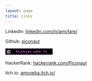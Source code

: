 ```yaml
---
layout: page
title: Links
---
```


LinkedIn: [linkedin.com/in/amyfare/](https://www.linkedin.com/in/amyfare/)

Github: [piconaut](https://github.com/piconaut/)

<a href='https://blinkies.cafe' target='_blank'><img src="/files/blinkiescafe.gif" alt="blinkies.cafe blinkie generator"></a>

HackerRank: [hackerrank.com/Piconaut](https://www.hackerrank.com/Piconaut)

itch.io: [amyoeba.itch.io/](https://amyoeba.itch.io/)
